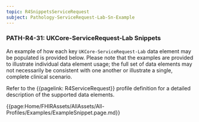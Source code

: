 ```yaml
---
topic: R4SnippetsServiceRequest
subject: Pathology-ServiceRequest-Lab-Sn-Example
---
```

### PATH-R4-31: UKCore-ServiceRequest-Lab Snippets
An example of how each key <code>UKCore-ServiceRequest-Lab</code> data element may be populated is provided below. Please note that the examples are provided to illustrate individual data element usage; the full set of data elements may not necessarily be consistent with one another or illustrate a single, complete clinical scenario.

Refer to the {{pagelink: R4ServiceRequest}} profile definition for a detailed description of the supported data elements.

{{page:Home/FHIRAssets/AllAssets/All-Profiles/Examples/ExampleSnippet.page.md}}